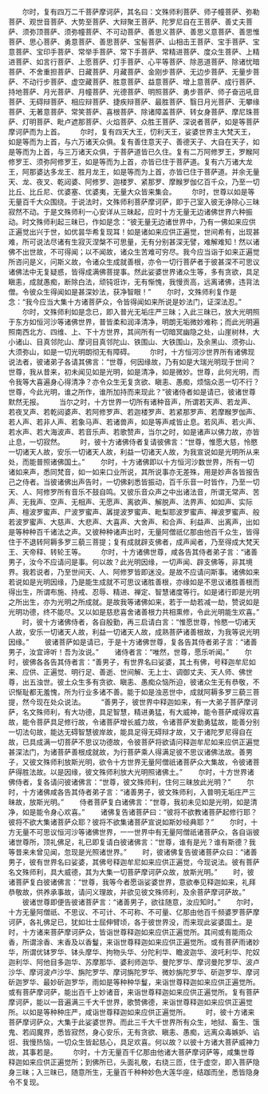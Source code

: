 <!-- { "loadSidebar": true } -->
　　尔时，复有四万二千菩萨摩诃萨，其名曰：文殊师利菩萨、师子幢菩萨、弥勒菩萨、观世音菩萨、大势至菩萨、大辩聚王菩萨、陀罗尼自在王菩萨、善丈夫菩萨、须弥顶菩萨、须弥幢菩萨、不可动菩萨、善思义菩萨、善思义意菩萨、善思惟菩萨、思心菩萨、勇意菩萨、善思菩萨、宝髻菩萨、山相击王菩萨、宝手菩萨、宝意菩萨、宝印手菩萨、常举手菩萨、常下手菩萨、常精进菩萨、度众生菩萨、上精进菩萨、如言行菩萨、上愿菩萨、灯手菩萨、心平等菩萨、除恶道菩萨、除诸忧暗菩萨、不舍重担菩萨、日藏菩萨、月藏菩萨、金刚步菩萨、无边步菩萨、无量步菩萨、不动行步菩萨、虚空藏菩萨、胜意菩萨、益意菩萨、增上意菩萨、成行菩萨、持地菩萨、月光菩萨、月幢菩萨、光德菩萨、明照菩萨、勇步菩萨、师子奋迅吼音菩萨、无碍辩菩萨、相应辩菩萨、捷疾辩菩萨、最胜菩萨、翳日月光菩萨、无攀缘菩萨、无著意菩萨、常笑菩萨、喜根菩萨、除诸障盖菩萨、转女身菩萨、摩尼珠菩萨、灯明菩萨、毗卢遮那菩萨、火焰菩萨、众胜王菩萨、深说者菩萨，如是等菩萨摩诃萨而为上首。
　　尔时，复有四天大王，忉利天王，娑婆世界主大梵天王，如是等而为上首，与六万诸天众俱。复有善住意天子、善德天子、大自在天子，如是等而为上首，与三万诸天众俱，于菩萨道皆已久住。复有二万阿修罗王，罗睺阿修罗王、须弥阿修罗王，如是等而为上首，亦皆已住于菩萨道。复有六万诸大龙王，阿那婆达多龙王、胜月龙王，如是等而为上首，亦皆已住于菩萨道。并余无量天、龙、夜叉、乾闼婆、阿修罗、迦楼罗、紧那罗、摩睺罗伽亿百千众，乃至一切比丘、比丘尼、优婆塞、优婆夷，无量大众皆来集会。
　　尔时，世尊以如是等无量百千大众围绕。于说法时，文殊师利菩萨摩诃萨，即于己室入彼无诤除心三昧寂然不动。于是文殊师利一心安详从三昧起，应时十方无量无边诸佛世界六种振动。时文殊师利起三昧已，作如是念：“彼无量无边诸世界中，乃有一佛如来应供正遍觉出兴于世，如优昙华希复现耳！如是诸如来应供正遍觉，世间希有，出现甚难，所可说法尽诸有生寂灭涅槃不可思量，无有分别甚深无譬，难解难知！然以诸佛不出世故，不可得闻；以不闻故，诸众生苦难可穷尽。我今应当诣于如来正遍觉所咨问是义，问斯义故，令诸众生成就善根，亦令一切行菩萨者于彼甚深不可思议诸佛法中无复疑惑，皆得成满佛菩提事。然此娑婆世界诸众生等，多有贪欲，具足瞋恚，成就愚痴，断除白法，顽钝诳诈，无有惭愧，我慢贡高，远离诸佛，违背法僧。令彼众生得闻如是甚深妙法，获净智眼！”
　　尔时，文殊师利复作是念：“我今应当大集十方诸菩萨众，令皆得闻如来所说是妙法门，证深法忍。”
　　尔时，文殊师利如是念已，即入普光无垢庄严三昧；入此三昧已，放大光明照于东方如恒河沙等诸佛世界，普皆柔和润泽清净，明朗无垢微妙难称；而此光明遍照南西北方、四维、上、下十方世界，其间所有一切暗冥幽隐之处，山崖树林，大小诸山、目真邻陀山、摩诃目真邻陀山、铁围山、大铁围山，及余黑山、须弥山、大须弥山，如是一切光明朗彻无有障碍。
　　尔时，十方恒河沙世界所有诸佛现说法者，彼诸弟子各请其佛言：“世尊，何因缘故，乃有如是大瑞光明现于世间？世尊，我从昔来，初未闻见如是光明，如是清净，如是微妙。世尊，此何光明，而令我等大喜遍身心得清净？亦令众生无复贪欲、瞋恚、愚痴，烦恼众恶一切不行？世尊，今此光明，谁之所作，谁所加持而来现此？”彼诸侍者如是请已，彼诸世尊默然无报。
　　当尔之时，十方世界一切所有诸种音声，所谓若天声、若龙声、若夜叉声、若乾闼婆声、若阿修罗声、若迦楼罗声、若紧那罗声、若摩睺罗伽声、若人声、若非人声、若象马声、若诸兽声，如是等声咸皆止息。若风声、若火声、若水声、若大海波声、若音乐声、若歌赞声，当尔之时，如是诸声以佛力故，亦皆止息，一切寂然。
　　时，彼十方诸佛侍者复请彼佛言：“世尊，惟愿大慈，怜愍一切诸天人故，安乐一切诸天人故，利益一切诸天人故，为我宣说如是光明所从来处，而能普照诸佛国土。”
　　尔时，十方诸佛即以十方恒河沙数世界，所有一切诸如来声，悉同梵音，如一如来口业所说，其所说事亦无差殊，用是妙声各皆报告己之侍者。当彼诸佛出声告时，一切佛刹悉皆振动，百千乐音一时皆作，乃至一切天、人、阿修罗所有音乐不鼓自鸣。又彼乐音众声之中出诸法音，所谓无常声、苦声、无我声、空声、无相声、无愿声、离欲声、解脱声、法界声、如如声、实际声、檀波罗蜜声、尸波罗蜜声、羼提波罗蜜声、毗梨耶波罗蜜声、禅波罗蜜声、般若波罗蜜声、大慈声、大悲声、大喜声、大舍声、和合声、利益声、出离声，出如是等种种百千诸法之声。又彼种种诸声出时，无量阿僧祇亿那由他百千众生，皆得住于不退转阿耨多罗三藐三菩提；复有成就辟支佛者，成声闻者，乃至得成大梵天王、天帝释、转轮王等。
　　尔时，十方诸佛世尊，咸各告其侍者弟子言：“诸善男子，汝今不应请问是事。何以故？此光明因缘，一切声闻、辟支佛等，非其境界。我若说者，乃至世间天、人、阿修罗皆即迷没。是故不应请问斯事。诸佛如来若说如是光明因缘，乃是能生成就不可思议诸胜善根，亦缘如是不思议诸胜善根而得出生，所谓布施、持戒、忍辱、精进、禅定、智慧诸度等行。如是诸行即是光明之所出生，亦为光明之所成就。是故我等诸佛如来，若于一劫若减一劫，赞说如是光明功德，终不能尽。又以如是慈悲喜舍诸善根力共相熏修，令此光明能生欢喜。”
　　时，彼十方诸佛侍者，各自殷勤，再三启请白言：“惟愿世尊，怜愍一切诸天人故，安乐一切诸天人故，利益一切诸天人故，成熟菩萨诸善根故，为我等说光明因缘。”
　　彼诸菩萨如是请已，于是十方诸佛世尊，复各告其侍者弟子言：“诸善男子，汝宜谛听！吾为汝说。”
　　诸侍者言：“唯然，世尊，愿乐听闻。”
　　尔时，彼佛各各告其侍者言：“善男子，有世界名曰娑婆，其土有佛，号释迦牟尼如来、应供、正遍觉、明行足、善逝、世间解、无上士、调御丈夫、天人师、佛世尊，出五浊世。彼土众生多有贪欲、瞋恚、愚痴众恼所迫，彼诸众生无有恭敬，不识惭耻都无羞愧，所为行业多诸不善。能于如是浊恶世中，成就阿耨多罗三藐三菩提，然今现在处众说法。
　　“善男子，彼世界中释迦如来，有一大弟子菩萨摩诃萨，名文殊师利，有大功德，具足智慧，精进勇猛，有大威神，能令菩萨咸得欢喜故，能令菩萨具足修行故，令诸菩萨增长威力故，令诸菩萨发勤勇猛故，能善分别一切法句故，能达无碍智慧彼岸故，能具足得无碍辩才故，又于诸陀罗尼得自在故，已具成满一切菩萨不思议功德故，令彼菩萨将欲请问释迦牟尼如来应供正遍觉甚深法门，为诸菩萨善根成就故，为行菩萨乘人得满足彼不思议诸佛法故。善男子，又彼文殊师利放斯光明，欲令十方世界无量阿僧祇诸菩萨众大集故，令彼诸菩萨得胜法故。以是因缘，彼文殊师利放大光明照诸佛土。”
　　尔时，十方世界诸佛侍者，复各请问彼诸佛言：“世尊，彼文殊师利，住何三昧放此光明？”
　　尔时，十方诸佛咸各告其侍者弟子言：“诸善男子，彼文殊师利，入普明无垢庄严三昧故，放斯光明。”
　　侍者菩萨复白诸佛言：“世尊，我初未见如是光明，如是清净，如是能令身心欢喜。”
　　诸佛复告诸菩萨曰：“彼将不欲教诸菩萨起修行耶？彼将不欲大集诸菩萨众耶？彼将不欲集诸菩萨宣说如斯妙经典耶？”
　　尔时，十方无量不可思议恒河沙等诸佛世界，一一世界中有无量阿僧祇诸菩萨众，各自诣彼诸世尊所，顶礼佛足，礼已即复请白彼诸佛言：“世尊，谁有是光？谁有斯德？我等昔来未曾见闻，忽现是光照诸世界。”
　　时，彼诸佛复告彼诸菩萨众曰：“诸善男子，彼有世界名曰娑婆，其佛号释迦牟尼如来应供正遍觉，今现说法。彼有菩萨名文殊师利，具大威德，其为大集一切菩萨摩诃萨众故，放斯光明。”
　　时，彼诸菩萨复白彼诸佛言：“世尊，我等今者愿诣娑婆世界，意欲奉见释迦如来，礼拜恭敬故，供养承事故，请问义理故，并欲见彼文殊师利，及余菩萨摩诃萨故。”
　　彼诸世尊即便告彼诸菩萨言：“诸善男子，欲往随意，汝应知时。”
　　尔时，十方无量阿僧祇、不思议、不可计、不可称、不可量、亿那由他百千频婆罗菩萨摩诃萨，各礼佛足已，犹如壮士屈伸臂顷，各于彼世界没，而来现此娑婆国土。是时，十方诸来菩萨摩诃萨众，皆诣世尊释迦如来应供正遍觉所。其间或有能雨众香，所谓涂香、末香及以香鬘，来诣世尊释迦如来应供正遍觉所。或有菩萨雨诸妙华，所谓优钵罗华、钵头摩华、拘物头华、分陀利华、瞻波迦华、波吒利华、陀奴迦利华、阿他目多迦华、苏摩那华、婆利师迦华、曼陀罗华、摩诃曼陀罗华、波卢沙华、摩诃波卢沙华、旃陀罗华、摩诃旃陀罗华、微妙旃陀罗华、斫迦罗华、摩诃斫迦罗华、最妙斫迦罗华，雨如是等种种华鬘，来诣世尊释迦如来应供正遍觉所。或有菩萨摩诃萨，能出百千上妙诸音，来诣世尊释迦如来应供正遍觉所。复有菩萨摩诃萨，能以一音遍满三千大千世界，歌赞佛德，来诣世尊释迦如来应供正遍觉所。以如是等种种庄严，咸诣世尊释迦如来应供正遍觉所。
　　时，彼十方诸来菩萨摩诃萨众，大集于此娑婆世界。而此三千大千世界所有众生，地狱、畜生、饿鬼、若阎魔界，悉皆寂然，身心安乐，无有贪欲、瞋恚、愚痴，远离众毒嫉妒、谄诳、我慢热恼，一切众生皆起慈心，具足欢喜。何以故？以彼十方诸大菩萨威神力故，其事若是。
　　尔时，十方无量百千亿那由他诸大菩萨摩诃萨等，咸集世尊释迦如来应供正遍觉所；到佛所已，头面礼敬，右绕三匝，住于虚空，即入菩萨隐身三昧；入三昧已，随意所生，无量百千种种妙色大莲华座，结跏而坐，悉皆隐身令不复现。
